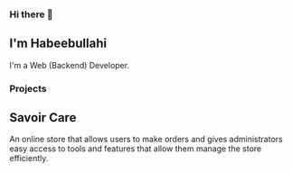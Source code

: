 ### Hi there 👋

## I'm Habeebullahi

I'm a Web (Backend) Developer.

### Projects

## Savoir Care

An online store that allows users to make orders and gives administrators easy access to tools and features that allow them manage the store efficiently.

<!--
**Habeebullahi01/habeebullahi01** is a ✨ _special_ ✨ repository because its `README.md` (this file) appears on your GitHub profile.

Here are some ideas to get you started:

- 🌱 I’m currently learning ...
- 👯 I’m looking to collaborate on ...
- 🤔 I’m looking for help with ...
- 📫 How to reach me: ...
- 😄 Pronouns: ...
- ⚡ Fun fact: ...
-->
